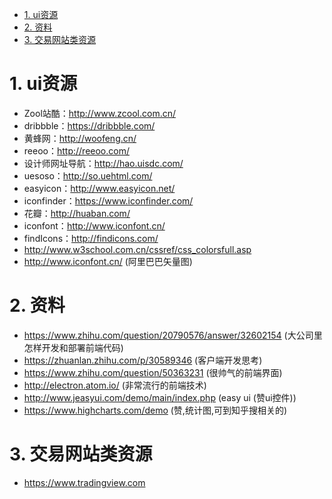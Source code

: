 

<!-- TOC -->

- [1. ui资源](#1-ui资源)
- [2. 资料](#2-资料)
- [3. 交易网站类资源](#3-交易网站类资源)

<!-- /TOC -->


# 1. ui资源

* Zool站酷：http://www.zcool.com.cn/
* dribbble：https://dribbble.com/
* 黄蜂网：http://woofeng.cn/
* reeoo：http://reeoo.com/
* 设计师网址导航：http://hao.uisdc.com/
* uesoso：http://so.uehtml.com/
* easyicon：http://www.easyicon.net/
* iconfinder：https://www.iconfinder.com/
* 花瓣：http://huaban.com/
* iconfont：http://www.iconfont.cn/
* findIcons：http://findicons.com/
* http://www.w3school.com.cn/cssref/css_colorsfull.asp
* http://www.iconfont.cn/ (阿里巴巴矢量图)



# 2. 资料

* https://www.zhihu.com/question/20790576/answer/32602154  (大公司里怎样开发和部署前端代码)
* https://zhuanlan.zhihu.com/p/30589346 (客户端开发思考)
* https://www.zhihu.com/question/50363231 (很帅气的前端界面)
* http://electron.atom.io/ (非常流行的前端技术)
* http://www.jeasyui.com/demo/main/index.php (easy ui (赞ui控件))
* https://www.highcharts.com/demo (赞,统计图,可到知乎搜相关的)


# 3. 交易网站类资源

* https://www.tradingview.com
